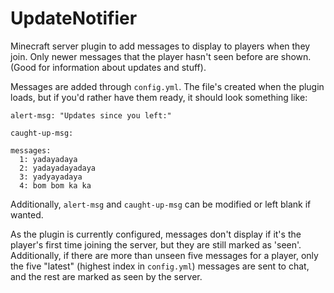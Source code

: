 # UpdateNotifier

Minecraft server plugin to add messages to display to players when they join. Only newer messages that the player hasn't seen before are shown. (Good for information about updates and stuff).

Messages are added through `config.yml`. The file's created when the plugin loads, but if you'd rather have them ready, it should look something like:

```
alert-msg: "Updates since you left:"

caught-up-msg:

messages:
  1: yadayadaya
  2: yadayadayadaya
  3: yadyayadaya
  4: bom bom ka ka
 ```
 
Additionally, `alert-msg` and `caught-up-msg` can be modified or left blank if wanted.

As the plugin is currently configured, messages don't display if it's the player's first time joining the server, but they are still marked as 'seen'. Additionally, if there are more than unseen five messages for a player, only the five "latest" (highest index in `config.yml`) messages are sent to chat, and the rest are marked as seen by the server.

